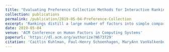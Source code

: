 ```yaml
---
title: "Evaluating Preference Collection Methods for Interactive Ranking Analytics"
collection: publications
permalink: /publication/2019-05-04-Preference-Collection
excerpt: 'Rankings distill a large number of factors into simple comparative models to facilitate complex decision making. Yet key questions remain in the design of mixed-initiative systems for ranking, in particular how best to collect users&apos; preferences to produce high-quality rankings that users trust and employ in the real world. To address this challenge we evaluate the relative merits of three preference collection methods for ranking in a crowdsourced study. We find that with a categorical binning technique, users interact with a large amount of data quickly, organizing information using broad strokes. Alternative interaction modes using pairwise comparisons or sub-lists result in smaller, targeted input from users. We consider how well each interaction mode addresses design goals for interactive ranking systems. Our study indicates that the categorical approach provides the best value-added benefit to users, requiring minimal effort to create sufficient training data for the underlying ranking algorithm.'
date: 2019-05-04
venue: 'ACM Conference on Human Factors in Computing Systems'
paperurl: 'https://dl.acm.org/authorize?N673729'
citation: 'Caitlin Kuhlman, Paul-Henry Schoenhagen, MaryAnn VanValkenburg, Diana Doherty, Malika Nurbekova, Goutham Deva, Zarni Phyo, Elke Rundensteiner, Lane Harrison. Evaluating Preference Collection Methods for Interactive Ranking Analytics ACM Conference on Human Factors in Computing Systems (CHI) 2019.'
---
```

